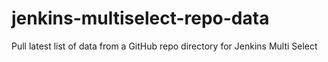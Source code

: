 # jenkins-multiselect-repo-data
Pull latest list of data from a GitHub repo directory for Jenkins Multi Select
